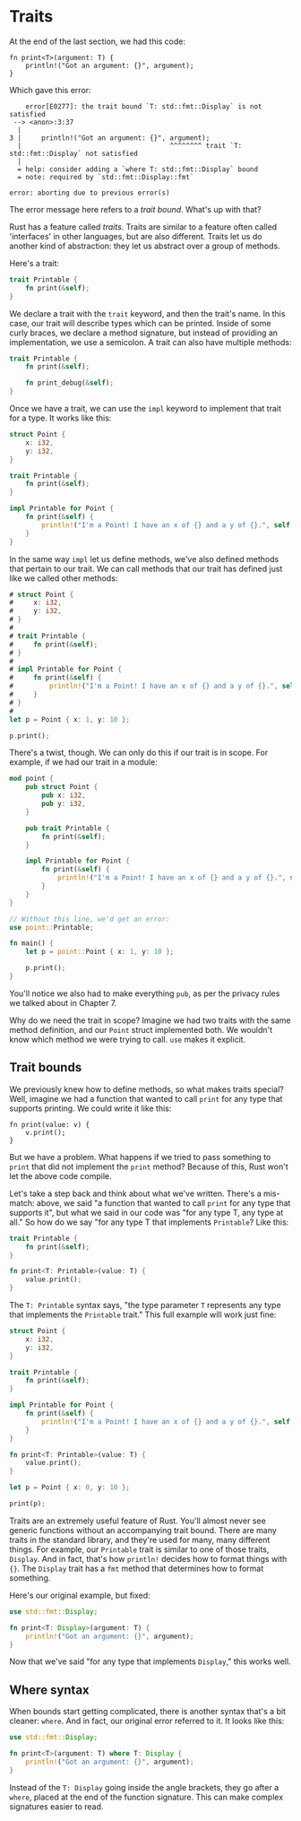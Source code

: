# Traits

At the end of the last section, we had this code:

```rust,ignore
fn print<T>(argument: T) {
    println!("Got an argument: {}", argument);
}
```

Which gave this error:

```text
	error[E0277]: the trait bound `T: std::fmt::Display` is not satisfied
 --> <anon>:3:37
  |
3 |     println!("Got an argument: {}", argument);
  |                                     ^^^^^^^^ trait `T: std::fmt::Display` not satisfied
  |
  = help: consider adding a `where T: std::fmt::Display` bound
  = note: required by `std::fmt::Display::fmt`

error: aborting due to previous error(s)
```

The error message here refers to a *trait bound*. What's up with that?

Rust has a feature called *traits*. Traits are similar to a feature often
called 'interfaces' in other languages, but are also different. Traits let us
do another kind of abstraction: they let us abstract over a group of methods.

Here's a trait:

```rust
trait Printable {
    fn print(&self);
}
```

We declare a trait with the `trait` keyword, and then the trait's name. In this
case, our trait will describe types which can be printed. Inside of some curly
braces, we declare a method signature, but instead of providing an
implementation, we use a semicolon. A trait can also have multiple methods:

```rust
trait Printable {
    fn print(&self);

    fn print_debug(&self);
}
```

Once we have a trait, we can use the `impl` keyword to implement that trait
for a type. It works like this:

```rust
struct Point {
    x: i32,
    y: i32,
}

trait Printable {
    fn print(&self);
}

impl Printable for Point {
    fn print(&self) {
        println!("I'm a Point! I have an x of {} and a y of {}.", self.x, self.y);
    }
}
```

In the same way `impl` let us define methods, we've also defined methods that
pertain to our trait. We can call methods that our trait has defined just like
we called other methods:

```rust
# struct Point {
#     x: i32,
#     y: i32,
# }
#
# trait Printable {
#     fn print(&self);
# }
#
# impl Printable for Point {
#     fn print(&self) {
#         println!("I'm a Point! I have an x of {} and a y of {}.", self.x, self.y);
#     }
# }
#
let p = Point { x: 1, y: 10 };

p.print();
```

There's a twist, though. We can only do this if our trait is in scope. For example,
if we had our trait in a module:

```rust
mod point {
    pub struct Point {
        pub x: i32,
        pub y: i32,
    }

    pub trait Printable {
        fn print(&self);
    }

    impl Printable for Point {
        fn print(&self) {
            println!("I'm a Point! I have an x of {} and a y of {}.", self.x, self.y);
        }
    }
}

// Without this line, we'd get an error:
use point::Printable;

fn main() {
    let p = point::Point { x: 1, y: 10 };

    p.print();
}
```

You'll notice we also had to make everything `pub`, as per the privacy rules we
talked about in Chapter 7.

Why do we need the trait in scope? Imagine we had two traits with the same
method definition, and our `Point` struct implemented both. We wouldn't know
which method we were trying to call. `use` makes it explicit.

## Trait bounds

We previously knew how to define methods, so what makes traits special? Well,
imagine we had a function that wanted to call `print` for any type that supports
printing. We could write it like this:

```rust,ignore
fn print(value: v) {
    v.print();
}
```

But we have a problem. What happens if we tried to pass something to `print`
that did not implement the `print` method? Because of this, Rust won't let the
above code compile.

Let's take a step back and think about what we've written. There's a mis-match:
above, we said "a function that wanted to call `print` for any type that
supports it", but what we said in our code was "for any type T, any type at
all." So how do we say "for any type T that implements `Printable`? Like this:

```rust
trait Printable {
    fn print(&self);
}

fn print<T: Printable>(value: T) {
    value.print();
}
```

The `T: Printable` syntax says, "the type parameter `T` represents any type
that implements the `Printable` trait." This full example will work just
fine:

```rust
struct Point {
    x: i32,
    y: i32,
}

trait Printable {
    fn print(&self);
}

impl Printable for Point {
    fn print(&self) {
        println!("I'm a Point! I have an x of {} and a y of {}.", self.x, self.y);
    }
}

fn print<T: Printable>(value: T) {
    value.print();
}

let p = Point { x: 0, y: 10 };

print(p);
```

Traits are an extremely useful feature of Rust. You'll almost never see generic
functions without an accompanying trait bound. There are many traits in the
standard library, and they're used for many, many different things. For
example, our `Printable` trait is similar to one of those traits, `Display`.
And in fact, that's how `println!` decides how to format things with `{}`. The
`Display` trait has a `fmt` method that determines how to format something.

Here's our original example, but fixed:

```rust
use std::fmt::Display;

fn print<T: Display>(argument: T) {
    println!("Got an argument: {}", argument);
}
```

Now that we've said "for any type that implements `Display`," this works well.

## Where syntax

When bounds start getting complicated, there is another syntax that's a bit
cleaner: `where`. And in fact, our original error referred to it. It looks
like this:

```rust
use std::fmt::Display;

fn print<T>(argument: T) where T: Display {
    println!("Got an argument: {}", argument);
}
```

Instead of the `T: Display` going inside the angle brackets, they go after a
`where`, placed at the end of the function signature. This can make complex
signatures easier to read.
